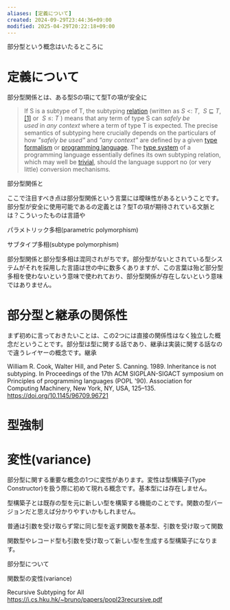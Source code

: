 ```yaml
---
aliases: [定義について]
created: 2024-09-29T23:44:36+09:00
modified: 2025-04-29T20:22:18+09:00
---
```


部分型という概念はいたるところに


# 定義について

部分型関係とは、ある型Sの項にて型Tの項が安全に


> If S is a subtype of T, the subtyping [relation](https://en.wikipedia.org/wiki/Binary_relation "Binary relation") (written as _S_ <: _T_,  _S_ ⊑ _T_,[[1]](https://en.wikipedia.org/wiki/Subtyping#cite_note-1) or  _S_ ≤: _T_ ) means that any term of type S can _safely be used_ in _any context_ where a term of type T is expected. The precise semantics of subtyping here crucially depends on the particulars of how _"safely be used"_ and _"any context"_ are defined by a given [type formalism](https://en.wikipedia.org/wiki/Formal_language "Formal language") or [programming language](https://en.wikipedia.org/wiki/Programming_language "Programming language"). The [type system](https://en.wikipedia.org/wiki/Type_system "Type system") of a programming language essentially defines its own subtyping relation, which may well be [trivial](https://en.wikipedia.org/wiki/Identity_relation "Identity relation"), should the language support no (or very little) conversion mechanisms.

部分型関係と

ここで注目すべき点は部分型関係という言葉には曖昧性があるということです。部分型が安全に使用可能であるの定義とは？型Tの項が期待されている文脈とは？こういったものは言語や

パラメトリック多相(parametric polymorphism)

サブタイプ多相(subtype polymorphism)

部分型関係と部分型多相は混同されがちです。部分型がないとされている型システムがそれを採用した言語は世の中に数多くありますが、この言葉は殆ど部分型多相を使わないという意味で使われており、部分型関係が存在しないという意味ではありません。

# 部分型と継承の関係性

まず初めに言っておきたいことは、この2つには直接の関係性はなく独立した概念だということです。部分型は型に関する話であり、継承は実装に関する話なので違うレイヤーの概念です。継承



William R. Cook, Walter Hill, and Peter S. Canning. 1989. Inheritance is not subtyping. In Proceedings of the 17th ACM SIGPLAN-SIGACT symposium on Principles of programming languages (POPL '90). Association for Computing Machinery, New York, NY, USA, 125–135. https://doi.org/10.1145/96709.96721

# 型強制
# 変性(variance)

部分型に関する重要な概念の1つに変性があります。変性は型構築子(Type Constructor)を扱う際に初めて現れる概念です。基本型には存在しません。

型構築子とは既存の型を元に新しい型を構築する機能のことです。関数の型バージョンだと思えば分かりやすいかもしれません。

普通は引数を受け取らず常に同じ型を返す関数を基本型、引数を受け取って関数

関数型やレコード型も引数を受け取って新しい型を生成する型構築子になります。

部分型について

関数型の変性(variance)

Recursive Subtyping for All
https://i.cs.hku.hk/~bruno/papers/popl23recursive.pdf